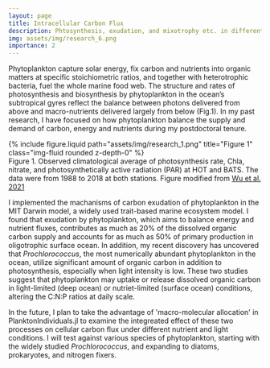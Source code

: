 ```yaml
---
layout: page
title: Intracellular Carbon Flux
description: Phtosynthesis, exudation, and mixotrophy etc. in different environment
img: assets/img/research_6.png
importance: 2
---
```


Phytoplankton capture solar energy, fix carbon and nutrients into organic matters at specific stoichiometric ratios, and together with heterotrophic bacteria, fuel the whole marine food web. The structure and rates of photosynthesis and biosynthesis by phytoplankton in the ocean’s subtropical gyres reflect the balance between photons delivered from above and macro-nutrients delivered largely from below (Fig.1). In my past research, I have focused on how phytoplankton balance the supply and demand of carbon, energy and nutrients during my postdoctoral tenure.

<div class="row">
    <div class="col-sm mt-3 mt-md-0">
        {% include figure.liquid path="assets/img/research_1.png" title="Figure 1" class="img-fluid rounded z-depth-0" %}
    </div>
</div>
<div class="caption">
    Figure 1. Observed climatological average of photosynthesis rate, Chla, nitrate, and photosynthetically active radiation (PAR) at HOT and BATS. The data were from 1988 to 2018 at both stations. Figure modified from <a href= "https://agupubs.onlinelibrary.wiley.com/doi/10.1029/2021GB006941">Wu et al. 2021</a> 
</div>

I implemented the machanisms of carbon exudation of phytoplankton in the MIT Darwin model, a widely used trait-based marine ecosystem model. I found that exudation by phytoplankton, which aims to balance energy and nutrient fluxes, contributes as much as 20% of the dissolved organic carbon supply and accounts for as much as 50% of primary production in oligotrophic surface ocean. In addition, my recent discovery has uncovered that *Prochlorococcus*, the most numerically abundant phytoplankton in the ocean, utilize significant amount of organic carbon in addition to photosynthesis, especially when light intensity is low. These two studies suggest that phytoplankton may uptake or release dissolved organic carbon in light-limited (deep ocean) or nutriet-limited (surface ocean) conditions, altering the C:N:P ratios at daily scale.

In the future, I plan to take the advantage of 'macro-molecular allocation' in PlanktonIndividuals.jl to examine the integreated effect of these two processes on cellular carbon flux under different nutrient and light conditions. I will test against various species of phytoplankton, starting with the widely studied *Prochlorococcus*, and expanding to diatoms, prokaryotes, and nitrogen fixers.
